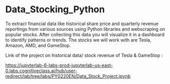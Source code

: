 # Data_Stocking_Python
To extract financial data like historical share price and quarterly revenue reportings from various sources using Python libraries and webscraping on popular stocks. After collecting this data you will visualize it in a dashboard to identify patterns or trends. The stocks we will work with are Tesla, Amazon, AMD, and GameStop.

Link of the project on historical data/ stock revenue of Tesla & GameStop : 

https://jupyterlab-6-labs-prod-jupyterlab-us-east-0.labs.cognitiveclass.ai/hub/user-redirect/lab/tree/labs/PY0220EN/Data_Stock_Project.ipynb
